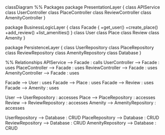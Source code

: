 classDiagram
%% Packages
package PresentationLayer {
    class APIService
    class UserController
    class PlaceController
    class ReviewController
    class AmenityController
}

package BusinessLogicLayer {
    class Facade {
        +get_user()
        +create_place()
        +add_review()
        +list_amenities()
    }
    class User
    class Place
    class Review
    class Amenity
}

package PersistenceLayer {
    class UserRepository
    class PlaceRepository
    class ReviewRepository
    class AmenityRepository
    class Database
}

%% Relationships
APIService --> Facade : calls
UserController --> Facade : uses
PlaceController --> Facade : uses
ReviewController --> Facade : uses
AmenityController --> Facade : uses

Facade --> User : uses
Facade --> Place : uses
Facade --> Review : uses
Facade --> Amenity : uses

User --> UserRepository : accesses
Place --> PlaceRepository : accesses
Review --> ReviewRepository : accesses
Amenity --> AmenityRepository : accesses

UserRepository --> Database : CRUD
PlaceRepository --> Database : CRUD
ReviewRepository --> Database : CRUD
AmenityRepository --> Database : CRUD
